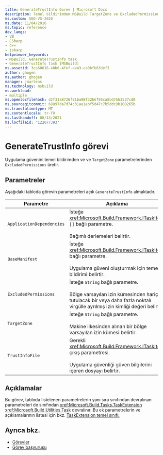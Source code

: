 ```yaml
---
title: GenerateTrustInfo Görev | Microsoft Docs
description: Temel bildirimden MSBuild TargetZone ve ExcludedPermissions parametrelerinden uygulama güvenini oluşturmak için generateTrustInfo görevini kullanın.
ms.custom: SEO-VS-2020
ms.date: 11/04/2016
ms.topic: reference
dev_langs:
- VB
- CSharp
- C++
- jsharp
helpviewer_keywords:
- MSBuild, GenerateTrustInfo task
- GenerateTrustInfo task [MSBuild]
ms.assetid: 3ca60816-4bb0-4fef-ae43-ca0bfb63def3
author: ghogen
ms.author: ghogen
manager: jmartens
ms.technology: msbuild
ms.workload:
- multiple
ms.openlocfilehash: d2f31a8726f81ba98f32b6f98ca8bd76b3537cd0
ms.sourcegitcommit: 68897da7d74c31ae1ebf5d47c7b5ddc9b108265b
ms.translationtype: MT
ms.contentlocale: tr-TR
ms.lasthandoff: 08/13/2021
ms.locfileid: "122077393"
---
```

# <a name="generatetrustinfo-task"></a>GenerateTrustInfo görevi

Uygulama güvenini temel bildirimden ve ve `TargetZone` parametrelerinden `ExcludedPermissions` üretir.

## <a name="parameters"></a>Parametreler

 Aşağıdaki tabloda görevin parametreleri açık `GenerateTrustInfo` almaktadır.

|Parametre|Açıklama|
|---------------|-----------------|
|`ApplicationDependencies`|İsteğe <xref:Microsoft.Build.Framework.ITaskItem> `[]` bağlı parametre.<br /><br /> Bağımlı derlemeleri belirtir.|
|`BaseManifest`|İsteğe <xref:Microsoft.Build.Framework.ITaskItem> bağlı parametre.<br /><br /> Uygulama güveni oluşturmak için temel bildirimi belirtir.|
|`ExcludedPermissions`|İsteğe `String` bağlı parametre.<br /><br /> Bölge varsayılan izin kümesinden hariç tutulacak bir veya daha fazla noktalı virgülle ayrılmış izin kimliği değeri belirtir.|
|`TargetZone`|İsteğe `String` bağlı parametre.<br /><br /> Makine ilkesinden alınan bir bölge varsayılan izin kümesi belirtir.|
|`TrustInfoFile`|Gerekli <xref:Microsoft.Build.Framework.ITaskItem> çıkış parametresi.<br /><br /> Uygulama güvenliği güven bilgilerini içeren dosyayı belirtir.|

## <a name="remarks"></a>Açıklamalar

 Bu görev, tabloda listelenen parametrelerin yanı sıra sınıfından devralınan parametreleri de sınıfından <xref:Microsoft.Build.Tasks.TaskExtension> <xref:Microsoft.Build.Utilities.Task> devralınır. Bu ek parametrelerin ve açıklamalarının listesi için bkz. [TaskExtension temel sınıfı.](../msbuild/taskextension-base-class.md)

## <a name="see-also"></a>Ayrıca bkz.

- [Görevler](../msbuild/msbuild-tasks.md)
- [Görev başvurusu](../msbuild/msbuild-task-reference.md)